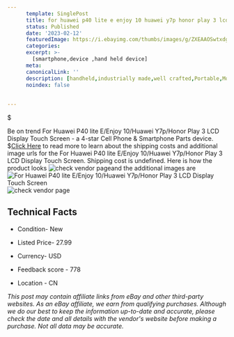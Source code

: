 ```yaml
---
      template: SinglePost
      title: for huawei p40 lite e enjoy 10 huawei y7p honor play 3 lcd display touch screen
      status: Published
      date: '2023-02-12'
      featuredImage: https://i.ebayimg.com/thumbs/images/g/ZXEAAOSwtxdg-jfK/s-l225.jpg
      categories: 
      excerpt: >-
        [smartphone,device ,hand held device]
      meta:
      canonicalLink: ''
      description: [handheld,industrially made,well crafted,Portable,Mobile,Compact,Convenient,Lightweight,Maneuverable,Man-portable,Miniature,Carriable,Hand-held,Light,Holdable,Transportable,Mobile device,Pocket-sized,On-the-go,Wireless,Cordless,Compact size,Convenient size, smartphone,device ,hand held device]
      noindex: false
      
        
---
```

$

Be on trend For Huawei P40 lite E/Enjoy 10/Huawei Y7p/Honor Play 3 LCD Display Touch Screen - a 4-star Cell Phone & Smartphone Parts device.
$[Click Here](https://www.ebay.com/itm/174858505988?hash=item28b6610f04%3Ag%3AZXEAAOSwtxdg-jfK&mkevt=1&mkcid=1&mkrid=711-53200-19255-0&campid=%253CePNCampaignId%253E&customid=%253CreferenceId%253E&toolid=10049) to read more to learn about the shipping costs and additional image urls for the For Huawei P40 lite E/Enjoy 10/Huawei Y7p/Honor Play 3 LCD Display Touch Screen. Shipping cost is undefined. Here is how the product looks ![check vendor page](https://i.ebayimg.com/thumbs/images/g/ZXEAAOSwtxdg-jfK/s-l225.jpg)and the additional images are![For Huawei P40 lite E/Enjoy 10/Huawei Y7p/Honor Play 3 LCD Display Touch Screen](https://i.ebayimg.com/images/g/ZXEAAOSwtxdg-jfK/s-l1600.jpg)![check vendor page](https://origin-galleryplus.ebayimg.com/ws/web/174858505988_2_0_1/225x225.jpg,https://origin-galleryplus.ebayimg.com/ws/web/174858505988_3_0_1/225x225.jpg,https://origin-galleryplus.ebayimg.com/ws/web/174858505988_4_0_1/225x225.jpg,https://origin-galleryplus.ebayimg.com/ws/web/174858505988_5_0_1/225x225.jpg,https://origin-galleryplus.ebayimg.com/ws/web/174858505988_6_0_1/225x225.jpg,https://origin-galleryplus.ebayimg.com/ws/web/174858505988_7_0_1/225x225.jpg,https://origin-galleryplus.ebayimg.com/ws/web/174858505988_8_0_1/225x225.jpg)



 ## Technical Facts 



     
      

 - Condition- New 


      

 - Listed Price- 27.99 


      

 - Currency- USD 


      

 - Feedback score - 778 


      

 - Location - CN 


      
      

 *_This post may contain affiliate links from eBay and other third-party websites. As an eBay affiliate, we earn from qualifying purchases. Although we do our best to keep the information up-to-date and accurate, please check the date and all details with the vendor's website before making a purchase. Not all data may be accurate._*






